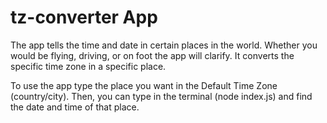 # tz-converter App

The app tells the time and date in certain places in the world. Whether you would be flying, driving, or on foot the app will clarify. It converts the specific time zone in a specific place. 

To use the app type the place you want in the Default Time Zone (country/city). Then, you can type in the terminal (node index.js) and find the date and time of that place. 
